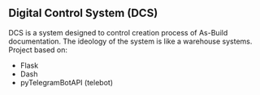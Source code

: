 ## Digital Control System (DCS)

DCS is a system designed to control creation process of As-Build documentation. 
The ideology of the system is like a warehouse systems.\
Project based on:

- Flask
- Dash
- pyTelegramBotAPI (telebot)
